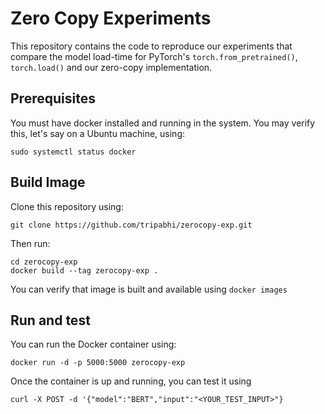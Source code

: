 # Zero Copy Experiments

This repository contains the code to reproduce our experiments that compare the model load-time for PyTorch's `torch.from_pretrained()`, `torch.load()` and our zero-copy implementation. 

## Prerequisites
You must have docker installed and running in the system. You may verify this, let's say on a Ubuntu machine, using:
```
sudo systemctl status docker
```

## Build Image
Clone this repository using:
```
git clone https://github.com/tripabhi/zerocopy-exp.git
```

Then run:
```
cd zerocopy-exp
docker build --tag zerocopy-exp .
```

You can verify that image is built and available using `docker images`

## Run and test
You can run the Docker container using:
```
docker run -d -p 5000:5000 zerocopy-exp
```

Once the container is up and running, you can test it using
```
curl -X POST -d '{"model":"BERT","input":"<YOUR_TEST_INPUT>"}
```
